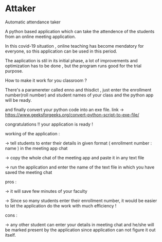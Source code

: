 # Attaker
Automatic attendance taker 

A python based application which can take the attendence of the students from an online meeting application. 

In this covid-19 situation , online teaching has become mendatory for everyone, so this application can be used in this period.

The aaplication is stil in its initial phase, a lot of improvements and optimization has to be done , but the program runs good for the trial purpose. 

How to make it work for you classroom ? 

There's a paramereter called enno and thisdict , just enter the enrollment number(roll number) and student names of your class and the python app will be ready.

and finally convert your python code into an exe file. link -> https://www.geeksforgeeks.org/convert-python-script-to-exe-file/

congratulations !! your application is ready !

working of the application : 

-> tell students to enter their details in given format ( enrollment number : name ) in the meeting app chat 

-> copy the whole chat of the meeting app and paste it in any text file 

-> run the application and enter the name of the text file in which you have saved the meeting chat

pros : 

-> it will save few minutes of your faculty 

-> Since so many students enter their enrollment number, it would be easier to let the application do the work with much efficiency ! 

cons : 

-> any other student can enter your details in meeting chat and he/she will be marked present by the application since application can not figure it out itself.
